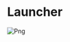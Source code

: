 # Launcher
![Png](https://github.com/69BooM96/Launcher/assets/112813552/52c7fd6c-40c1-4eed-b2a8-99e7f6c003b2)
